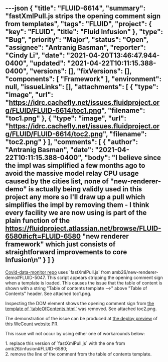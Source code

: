 ---json
{
  "title": "FLUID-6614",
  "summary": "fastXmlPull.js strips the opening comment sign from templates",
  "tags": "FLUID",
  "project": {
    "key": "FLUID",
    "title": "Fluid Infusion"
  },
  "type": "Bug",
  "priority": "Major",
  "status": "Open",
  "assignee": "Antranig Basman",
  "reporter": "Cindy Li",
  "date": "2021-04-20T13:46:47.944-0400",
  "updated": "2021-04-22T10:11:15.388-0400",
  "versions": [],
  "fixVersions": [],
  "components": [
    "Framework"
  ],
  "environment": null,
  "issueLinks": [],
  "attachments": [
    {
      "type": "image",
      "url": "https://idrc.cachefly.net/issues.fluidproject.org/FLUID/FLUID-6614/toc1.png",
      "filename": "toc1.png"
    },
    {
      "type": "image",
      "url": "https://idrc.cachefly.net/issues.fluidproject.org/FLUID/FLUID-6614/toc2.png",
      "filename": "toc2.png"
    }
  ],
  "comments": [
    {
      "author": "Antranig Basman",
      "date": "2021-04-22T10:11:15.388-0400",
      "body": "I believe since the impl was simplified a few months ago to avoid the massive model relay CPU usage caused by the cities list, none of \"new-renderer-demo\" is actually being validly used in this project any more so I'll draw up a pull which simplifies the impl by removing them - I think every facility we are now using is part of the plain function of the <https://fluidproject.atlassian.net/browse/FLUID-6580#icft=FLUID-6580> \"new renderer framework\" which just consists of straightforward improvements to core Infusion\n"
    }
  ]
}
---
[Covid-data-monitor repo](https://github.com/inclusive-design/covid-data-monitor/blob/main/package.json#L20) uses \`fastXmlPull.js\` from amb26/new-renderer-demo#FLUID-5047. This script appears stripping the opening comment sign when a template is loaded. This causes the issue that the table of content is shown with a string "Table of contents template -->" above "Table of Contents" header. See attached toc1.png.&#x20;

Inspecting the DOM element shows the opening comment sign from [the template of \`tableOfContents.html\`](https://github.com/amb26/infusion/blob/FLUID-6580/src/components/tableOfContents/html/TableOfContents.html#L1) was removed. See attached toc2.png.

The demonstration of the issue can be produced at [the deploy preview](https://deploy-preview-415--wecount.netlify.app/map/) of [this WeCount website PR](https://github.com/inclusive-design/wecount.inclusivedesign.ca/pull/415).

This issue will not occur by using either one of workarounds below:

1\. replace this version of \`fastXmlPull.js\` with the one from amb26/infusion#FLUID-6580;\
2\. remove the line of the comment from the table of contents template.

        